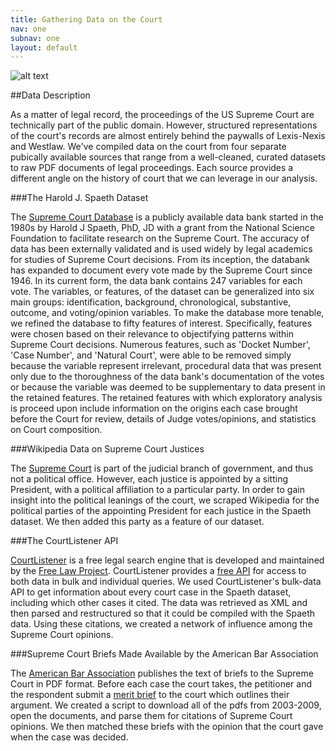 ```yaml
---
title: Gathering Data on the Court
nav: one
subnav: one
layout: default
---
```


![alt text]({{site.baseurl}}img/scb.jpg "The Supreme Court")

##Data Description

As a matter of legal record, the proceedings of the US Supreme Court are technically part of the public domain. However, structured representations of the court's records are almost entirely behind 
the paywalls of Lexis-Nexis and Westlaw. We've compiled data on the court from four separate pubically available sources that range from a well-cleaned, curated datasets to raw PDF documents of legal 
proceedings. Each source provides a different angle on the history of court that we can leverage in our analysis.

###The Harold J. Spaeth Dataset

The [Supreme Court Database](http://scdb.wustl.edu/index.php) is a publicly available data bank started in the 1980s by Harold J Spaeth, PhD, JD with a grant from the National Science Foundation to facilitate research 
on the Supreme Court. The accuracy of data has been externally validated and is used widely by legal academics for studies of Supreme Court decisions. From its inception, the databank has expanded 
to document every vote made by the Supreme Court since 1946. In its current form, the data bank contains 247 variables for each vote. The variables, or features, of the dataset can be generalized into 
six main groups: identification, background, chronological, substantive, outcome, and voting/opinion variables. To make the database more tenable, we refined the database to fifty features of interest. 
Specifically, features were chosen based on their relevance to objectifying patterns within Supreme Court decisions. Numerous features, such as 'Docket Number', 'Case Number', and 'Natural Court', were 
able to be removed simply because the variable represent irrelevant, procedural data that was present only due to the thoroughness of the data bank's documentation of the votes or because the variable was deemed 
to be supplementary to data present in the retained features. The retained features with which exploratory analysis is proceed upon include information on the origins each case brought before the Court 
for review, details of Judge votes/opinions, and statistics on Court composition.

###Wikipedia Data on Supreme Court Justices

The [Supreme Court](http://en.wikipedia.org/wiki/Supreme_Court_of_the_United_States) is part of the judicial branch of government, and thus not a political office. However, each justice is appointed by a sitting 
President, with a political affiliation to a particular party. In order to gain insight into the political leanings of the court, we scraped Wikipedia for the political parties of the appointing President 
for each justice in the Spaeth dataset. We then added this party as a feature of our dataset.

###The CourtListener API

[CourtListener](https://www.courtlistener.com/) is a free legal search engine that is developed and maintained by the [Free Law Project](http://freelawproject.org/). CourtListener provides a 
[free API](https://www.courtlistener.com/api/) for access to both data in bulk and individual queries. We used CourtListener's bulk-data API to get information about every court case in the Spaeth dataset, 
including which other cases it cited. The data was retrieved as XML and then parsed and restructured so that it could be compiled with the Spaeth data. Using these citations, we created a network of 
influence among the Supreme Court opinions.

###Supreme Court Briefs Made Available by the American Bar Association

The [American Bar Association](http://www.americanbar.org/aba.html) publishes the text of briefs to the Supreme Court in PDF format. Before each case the court takes, the petitioner and the respondent submit 
a [merit brief](http://en.wikipedia.org/wiki/Brief_%28law%29) to the court which outlines their argument. We created a script to download all of the pdfs from 2003-2009, open the documents, and parse them for citations of Supreme Court opinions. We then matched these briefs with the opinion that the court gave when the case was decided.
	